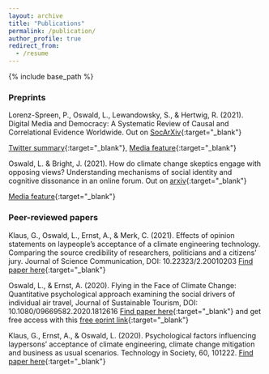 ```yaml
---
layout: archive
title: "Publications"
permalink: /publication/
author_profile: true
redirect_from:
  - /resume
---
```


{% include base_path %}



### Preprints

Lorenz-Spreen, P., Oswald, L., Lewandowsky, S., & Hertwig, R. (2021). Digital Media and Democracy: A Systematic Review of Causal and Correlational Evidence Worldwide. Out on [SocArXiv](https://osf.io/preprints/socarxiv/p3z9v){:target="_blank"}

[Twitter summary](https://twitter.com/LisaFOswaldo/status/1463140731317538824){:target="_blank"},
[Media feature](https://techpolicy.press/cause-for-concern-on-role-of-digital-media-in-decline-of-democracy/){:target="_blank"}


Oswald, L. & Bright, J. (2021). How do climate change skeptics engage with opposing views? Understanding mechanisms of social identity and cognitive dissonance in an online forum. Out on [arxiv](https://arxiv.org/abs/2102.06516){:target="_blank"}

[Media feature](https://www.dailyadvent.com/news/491708f76749b23a3465195e9deaa09e-New-Draft-Paper-Confirms-Feeding-Trolls-Keeps-Them-Coming-Back-For-More){:target="_blank"}


### Peer-reviewed papers

Klaus, G., Oswald, L., Ernst, A., & Merk, C. (2021). Effects of opinion statements on laypeople’s acceptance of a climate engineering technology. Comparing the source credibility of researchers, politicians and a citizens’ jury. Journal of Science Communication, DOI: 10.22323/2.20010203 [Find paper here](https://jcom.sissa.it/archive/20/01/JCOM_2001_2021_A03){:target="_blank"}

Oswald, L., & Ernst, A. (2020). Flying in the Face of Climate Change: Quantitative psychological approach examining the social drivers of individual air travel, Journal of Sustainable Tourism, DOI: 10.1080/09669582.2020.1812616
[Find paper here](https://www.tandfonline.com/doi/full/10.1080/09669582.2020.1812616){:target="_blank"}
and get free access with this [free eprint link](https://www.tandfonline.com/eprint/HHT88G9HSMFPMRB5UWP3/full?target=10.1080/09669582.2020.1812616){:target="_blank"}

Klaus, G., Ernst, A., & Oswald, L. (2020). Psychological factors influencing laypersons’ acceptance of climate engineering, climate change mitigation and business as usual scenarios. Technology in Society, 60, 101222.
[Find paper here](https://www.sciencedirect.com/science/article/pii/S0160791X1930137X){:target="_blank"}

